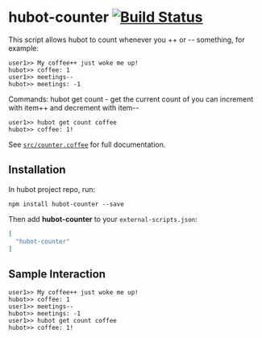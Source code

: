 # hubot-counter [![Build Status](https://travis-ci.org/tenfourty/hubot-counter.png)](https://travis-ci.org/tenfourty/hubot-counter)

This script allows hubot to count whenever you ++ or -- something, for example:
```
user1>> My coffee++ just woke me up!
hubot>> coffee: 1
user1>> meetings--
hubot>> meetings: -1
```

Commands:
  hubot get count <item> - get the current count of <item> you can increment with item++ and decrement with item--

```
user1>> hubot get count coffee
hubot>> coffee: 1!
```

See [`src/counter.coffee`](src/counter.coffee) for full documentation.

## Installation

In hubot project repo, run:

`npm install hubot-counter --save`

Then add **hubot-counter** to your `external-scripts.json`:

```json
[
  "hubot-counter"
]
```

## Sample Interaction

```
user1>> My coffee++ just woke me up!
hubot>> coffee: 1
user1>> meetings--
hubot>> meetings: -1
user1>> hubot get count coffee
hubot>> coffee: 1!
```
